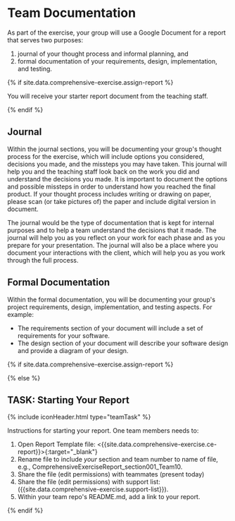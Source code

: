 # Team Documentation

As part of the exercise, your group will use a Google Document for a report that serves two purposes:

1. journal of your thought process and informal planning, and
2. formal documentation of your requirements, design, implementation, and testing.

{% if site.data.comprehensive-exercise.assign-report %}

You will receive your starter report document from the teaching staff.

{% endif %}

## Journal

Within the journal sections, you will be documenting your group's thought process for the exercise, which will include options you considered, decisions you made, and the missteps you may have taken. This journal will help you and the teaching staff look back on the work you did and understand the decisions you made. It is important to document the options and possible missteps in order to understand how you reached the final product. If your thought process includes writing or drawing on paper, please scan (or take pictures of) the paper and include digital version in document.

The journal would be the type of documentation that is kept for internal purposes and to help a team understand the decisions that it made. The journal will help you as you reflect on your work for each phase and as you prepare for your presentation. The journal will also be a place where you document your interactions with the client, which will help you as you work through the full process.

## Formal Documentation

Within the formal documentation, you will be documenting your group's project requirements, design, implementation, and testing aspects. For example:

- The requirements section of your document will include a set of requirements for your software.
- The design section of your document will describe your software design and provide a diagram of your design.

{% if site.data.comprehensive-exercise.assign-report %}

{% else %}

## TASK: Starting Your Report
{% include iconHeader.html type="teamTask" %}

Instructions for starting your report. One team members needs to:

1. Open Report Template file: <{{site.data.comprehensive-exercise.ce-report}}>{:target="_blank"} 
2. Rename file to include *your* section and team number to name of file, e.g., ComprehensiveExerciseReport\_section001\_Team10.
3. Share the file (edit permissions) with teammates (present today)
4. Share the file (edit permissions) with support list: ({{site.data.comprehensive-exercise.support-list}}).
5. Within your team repo's README.md, add a link to your report.

{% endif %}